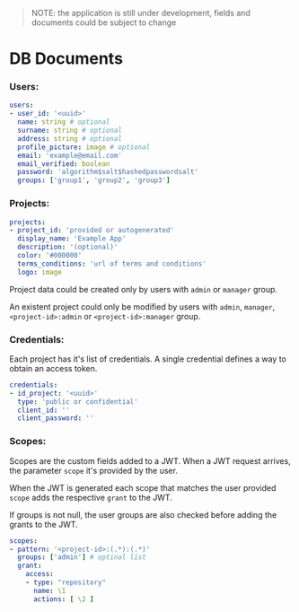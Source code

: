 > NOTE: the application is still under development, fields and documents could be subject to change
# DB Documents
### Users:
```yaml
users:
- user_id: '<uuid>'
  name: string # optional
  surname: string # optional
  address: string # optional
  profile_picture: image # optional
  email: 'example@email.com'
  email_verified: boolean
  password: 'algorithm$salt$hashedpasswordsalt'
  groups: ['group1', 'group2', 'group3']
```

### Projects:
```yaml
projects:
- project_id: 'provided or autogenerated'
  display_name: 'Example App'
  description: '(optional)'
  color: '#000000'
  terms_conditions: 'url of terms and conditions'
  logo: image
```
Project data could be created only by users with `admin` or `manager` group.

An existent project could only be modified by users with `admin`, `manager`, `<project-id>:admin` or `<project-id>:manager` group.

### Credentials:
Each project has it's list of credentials. A single credential defines a
way to obtain an access token.

```yaml
credentials:
- id_project: '<uuid>'
  type: 'public or confidential'
  client_id: ''
  client_password: ''
```

### Scopes:
Scopes are the custom fields added to a JWT. When a JWT request arrives,
the parameter `scope` it's provided by the user.

When the JWT is generated each scope that matches the user provided `scope` adds
the respective `grant` to the JWT.

If groups is not null, the user groups are also checked before adding the grants to the
JWT.

```yaml
scopes:
- pattern: '<project-id>:(.*):(.*)'
  groups: ['admin'] # optinal list
  grant:
    access:
    - type: "repository"
      name: \1
      actions: [ \2 ]
```
